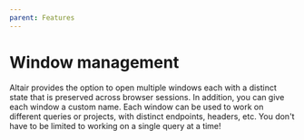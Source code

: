 ```yaml
---
parent: Features
---
```


# Window management

Altair provides the option to open multiple windows each with a distinct state that is preserved across browser sessions. In addition, you can give each window a custom name. Each window can be used to work on different queries or projects, with distinct endpoints, headers, etc. You don't have to be limited to working on a single query at a time!
